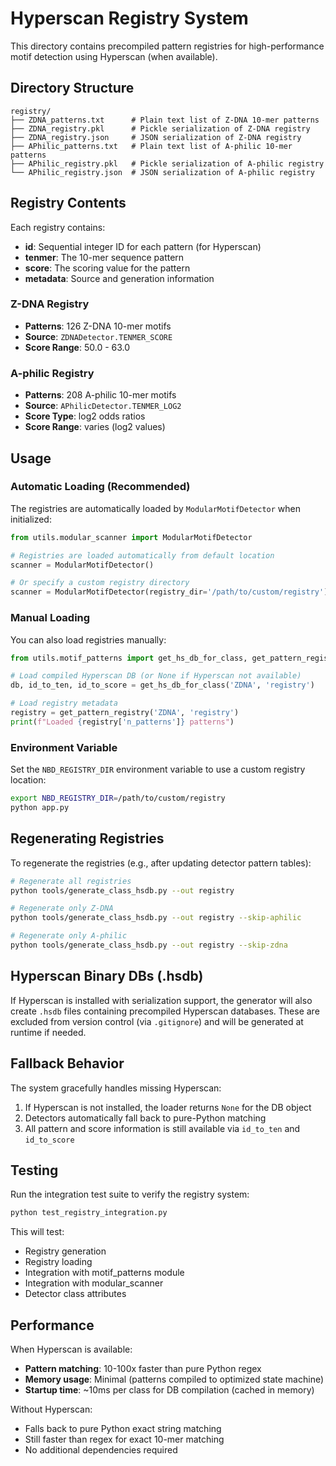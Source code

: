 # Hyperscan Registry System

This directory contains precompiled pattern registries for high-performance motif detection using Hyperscan (when available).

## Directory Structure

```
registry/
├── ZDNA_patterns.txt      # Plain text list of Z-DNA 10-mer patterns
├── ZDNA_registry.pkl      # Pickle serialization of Z-DNA registry
├── ZDNA_registry.json     # JSON serialization of Z-DNA registry
├── APhilic_patterns.txt   # Plain text list of A-philic 10-mer patterns
├── APhilic_registry.pkl   # Pickle serialization of A-philic registry
└── APhilic_registry.json  # JSON serialization of A-philic registry
```

## Registry Contents

Each registry contains:
- **id**: Sequential integer ID for each pattern (for Hyperscan)
- **tenmer**: The 10-mer sequence pattern
- **score**: The scoring value for the pattern
- **metadata**: Source and generation information

### Z-DNA Registry
- **Patterns**: 126 Z-DNA 10-mer motifs
- **Source**: `ZDNADetector.TENMER_SCORE`
- **Score Range**: 50.0 - 63.0

### A-philic Registry
- **Patterns**: 208 A-philic 10-mer motifs
- **Source**: `APhilicDetector.TENMER_LOG2`
- **Score Type**: log2 odds ratios
- **Score Range**: varies (log2 values)

## Usage

### Automatic Loading (Recommended)

The registries are automatically loaded by `ModularMotifDetector` when initialized:

```python
from utils.modular_scanner import ModularMotifDetector

# Registries are loaded automatically from default location
scanner = ModularMotifDetector()

# Or specify a custom registry directory
scanner = ModularMotifDetector(registry_dir='/path/to/custom/registry')
```

### Manual Loading

You can also load registries manually:

```python
from utils.motif_patterns import get_hs_db_for_class, get_pattern_registry

# Load compiled Hyperscan DB (or None if Hyperscan not available)
db, id_to_ten, id_to_score = get_hs_db_for_class('ZDNA', 'registry')

# Load registry metadata
registry = get_pattern_registry('ZDNA', 'registry')
print(f"Loaded {registry['n_patterns']} patterns")
```

### Environment Variable

Set the `NBD_REGISTRY_DIR` environment variable to use a custom registry location:

```bash
export NBD_REGISTRY_DIR=/path/to/custom/registry
python app.py
```

## Regenerating Registries

To regenerate the registries (e.g., after updating detector pattern tables):

```bash
# Regenerate all registries
python tools/generate_class_hsdb.py --out registry

# Regenerate only Z-DNA
python tools/generate_class_hsdb.py --out registry --skip-aphilic

# Regenerate only A-philic
python tools/generate_class_hsdb.py --out registry --skip-zdna
```

## Hyperscan Binary DBs (.hsdb)

If Hyperscan is installed with serialization support, the generator will also create `.hsdb` files containing precompiled Hyperscan databases. These are excluded from version control (via `.gitignore`) and will be generated at runtime if needed.

## Fallback Behavior

The system gracefully handles missing Hyperscan:
1. If Hyperscan is not installed, the loader returns `None` for the DB object
2. Detectors automatically fall back to pure-Python matching
3. All pattern and score information is still available via `id_to_ten` and `id_to_score`

## Testing

Run the integration test suite to verify the registry system:

```bash
python test_registry_integration.py
```

This will test:
- Registry generation
- Registry loading
- Integration with motif_patterns module
- Integration with modular_scanner
- Detector class attributes

## Performance

When Hyperscan is available:
- **Pattern matching**: 10-100x faster than pure Python regex
- **Memory usage**: Minimal (patterns compiled to optimized state machine)
- **Startup time**: ~10ms per class for DB compilation (cached in memory)

Without Hyperscan:
- Falls back to pure Python exact string matching
- Still faster than regex for exact 10-mer matching
- No additional dependencies required
